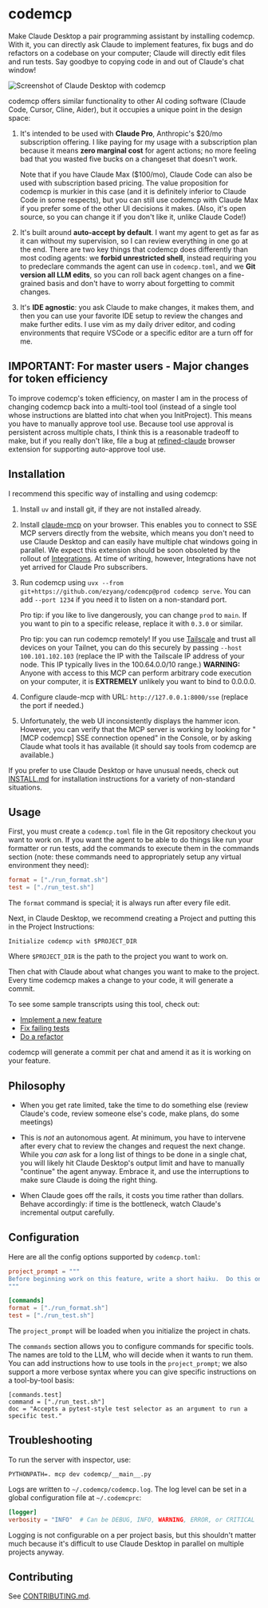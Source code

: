 # codemcp

Make Claude Desktop a pair programming assistant by installing codemcp.  With
it, you can directly ask Claude to implement features, fix bugs and do
refactors on a codebase on your computer; Claude will directly edit files and
run tests.  Say goodbye to copying code in and out of Claude's chat window!

![Screenshot of Claude Desktop with codemcp](static/screenshot.png?raw=true)

codemcp offers similar functionality to other AI coding software (Claude Code,
Cursor, Cline, Aider), but it occupies a unique point in the design space:

1. It's intended to be used with **Claude Pro**, Anthropic's $20/mo
   subscription offering.  I like paying for my usage with a subscription plan
   because it means **zero marginal cost** for agent actions; no more feeling
   bad that you wasted five bucks on a changeset that doesn't work.

   Note that if you have Claude Max ($100/mo), Claude Code can also be used
   with subscription based pricing.  The value proposition for codemcp is
   murkier in this case (and it is definitely inferior to Claude Code in some
   respects), but you can still use codemcp with Claude Max if you prefer some
   of the other UI decisions it makes.  (Also, it's open source, so you can
   change it if you don't like it, unlike Claude Code!)

2. It's built around **auto-accept by default**.  I want my agent to get as
   far as it can without my supervision, so I can review everything in one go at
   the end.  There are two key things that codemcp does differently than most
   coding agents: we **forbid unrestricted shell**, instead requiring you to
   predeclare commands the agent can use in ``codemcp.toml``, and we **Git
   version all LLM edits**, so you can roll back agent changes on a
   fine-grained basis and don't have to worry about forgetting to commit
   changes.

1. It's **IDE agnostic**: you ask Claude to make changes, it makes them, and
   then you can use your favorite IDE setup to review the changes and make
   further edits.  I use vim as my daily driver editor, and coding environments
   that require VSCode or a specific editor are a turn off for me.

## IMPORTANT: For master users - Major changes for token efficiency

To improve codemcp's token efficiency, on master I am in the process of
changing codemcp back into a multi-tool tool (instead of a single tool whose
instructions are blatted into chat when you InitProject).  This means you have
to manually approve tool use.  Because tool use approval is persistent across
multiple chats, I think this is a reasonable tradeoff to make, but if you
really don't like, file a bug at
[refined-claude](https://github.com/ezyang/refined-claude/issues) browser
extension for supporting auto-approve tool use.

## Installation

I recommend this specific way of installing and using codemcp:

1. Install `uv` and install git, if they are not installed already.

2. Install [claude-mcp](https://chromewebstore.google.com/detail/mcp-for-claudeai/jbdhaamjibfahpekpnjeikanebpdpfpb) on your browser.
   This enables you to connect to SSE MCP servers directly from the website,
   which means you don't need to use Claude Desktop and can easily have
   multiple chat windows going in parallel.  We expect this extension should
   be soon obsoleted by the rollout of
   [Integrations](https://www.anthropic.com/news/integrations).  At time of
   writing, however, Integrations have not yet arrived for Claude Pro subscribers.

3. Run codemcp using ``uvx --from git+https://github.com/ezyang/codemcp@prod codemcp serve``.
   You can add ``--port 1234`` if you need it to listen on a non-standard port.

   Pro tip: if you like to live dangerously, you can change `prod` to `main`.  If
   you want to pin to a specific release, replace it with `0.3.0` or similar.

   Pro tip: you can run codemcp remotely!  If you use
   [Tailscale](https://tailscale.com/) and trust all devices on your Tailnet,
   you can do this securely by passing ``--host 100.101.102.103`` (replace the
   IP with the Tailscale IP address of your node.  This IP typically lives in
   the 100.64.0.0/10 range.)  **WARNING:** Anyone with access to this MCP can perform
   arbitrary code execution on your computer, it is **EXTREMELY** unlikely you want to
   bind to 0.0.0.0.

4. Configure claude-mcp with URL: ``http://127.0.0.1:8000/sse`` (replace the port if needed.)

5. Unfortunately, the web UI inconsistently displays the hammer icon.  However, you can verify
   that the MCP server is working by looking for "[MCP codemcp] SSE connection opened" in the
   Console, or by asking Claude what tools it has available (it should say
   tools from codemcp are available.)

If you prefer to use Claude Desktop or have unusual needs, check out [INSTALL.md](INSTALL.md) for
installation instructions for a variety of non-standard situations.

## Usage

First, you must create a `codemcp.toml` file in the Git repository checkout
you want to work on.  If you want the agent to be able to do things like run
your formatter or run tests, add the commands to execute them in the commands
section (note: these commands need to appropriately setup any virtual
environment they need):

```toml
format = ["./run_format.sh"]
test = ["./run_test.sh"]
```

The ``format`` command is special; it is always run after every file edit.

Next, in Claude Desktop, we recommend creating a Project and putting this in
the Project Instructions:

```
Initialize codemcp with $PROJECT_DIR
```

Where `$PROJECT_DIR` is the path to the project you want to work on.

Then chat with Claude about what changes you want to make to the project.
Every time codemcp makes a change to your code, it will generate a commit.

To see some sample transcripts using this tool, check out:

- [Implement a new feature](https://claude.ai/share/a229d291-6800-4cb8-a0df-896a47602ca0)
- [Fix failing tests](https://claude.ai/share/2b7161ef-5683-4261-ad45-fabc3708f950)
- [Do a refactor](https://claude.ai/share/f005b43c-a657-43e5-ad9f-4714a5cd746f)

codemcp will generate a commit per chat and amend it as it is working on your feature.

## Philosophy

- When you get rate limited, take the time to do something else (review
  Claude's code, review someone else's code, make plans, do some meetings)

- This is *not* an autonomous agent.  At minimum, you have to intervene after
  every chat to review the changes and request the next change.  While you
  *can* ask for a long list of things to be done in a single chat, you will
  likely hit Claude Desktop's output limit and have to manually "continue" the
  agent anyway.  Embrace it, and use the interruptions to make sure Claude is
  doing the right thing.

- When Claude goes off the rails, it costs you time rather than dollars.
  Behave accordingly: if time is the bottleneck, watch Claude's incremental
  output carefully.

## Configuration

Here are all the config options supported by `codemcp.toml`:

```toml
project_prompt = """
Before beginning work on this feature, write a short haiku.  Do this only once.
"""

[commands]
format = ["./run_format.sh"]
test = ["./run_test.sh"]
```

The `project_prompt` will be loaded when you initialize the project in chats.

The `commands` section allows you to configure commands for specific tools.  The
names are told to the LLM, who will decide when it wants to run them.  You can add
instructions how to use tools in the `project_prompt`; we also support a more verbose
syntax where you can give specific instructions on a tool-by-tool basis:

```
[commands.test]
command = ["./run_test.sh"]
doc = "Accepts a pytest-style test selector as an argument to run a specific test."
```

## Troubleshooting

To run the server with inspector, use:

```
PYTHONPATH=. mcp dev codemcp/__main__.py
```

Logs are written to `~/.codemcp/codemcp.log`. The log level can be set in a global configuration file at `~/.codemcprc`:

```toml
[logger]
verbosity = "INFO"  # Can be DEBUG, INFO, WARNING, ERROR, or CRITICAL
```

Logging is not configurable on a per project basis, but this shouldn't matter
much because it's difficult to use Claude Desktop in parallel on multiple
projects anyway.

## Contributing

See [CONTRIBUTING.md](CONTRIBUTING.md).

